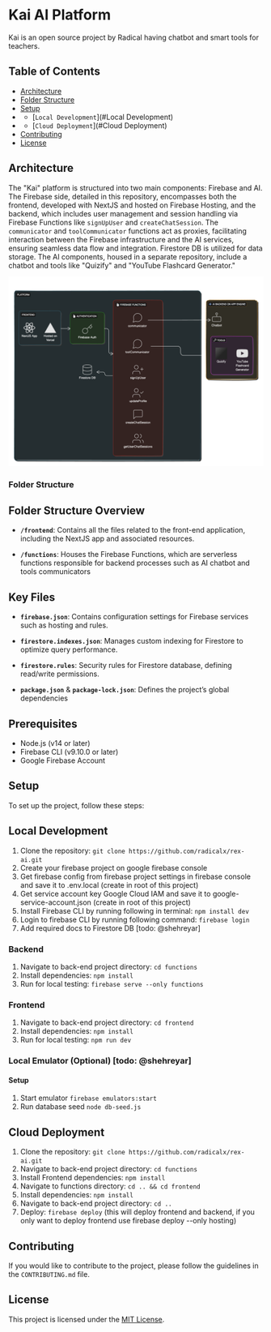 # Kai AI Platform
Kai is an open source project by Radical having chatbot and smart tools for teachers.

## Table of Contents

- [Architecture](#Architecture)
- [Folder Structure](#folder-structure)
- [Setup](#Setup)
- - [`Local Development`](#Local Development)
- - [`Cloud Deployment`](#Cloud Deployment)
- [Contributing](#Contributing)
- [License](#license)

## Architecture
The "Kai" platform is structured into two main components: Firebase and AI. The Firebase side, detailed in this repository, encompasses both the frontend, developed with NextJS and hosted on Firebase Hosting, and the backend, which includes user management and session handling via Firebase Functions like `signUpUser` and `createChatSession`. The `communicator` and `toolCommunicator` functions act as proxies, facilitating interaction between the Firebase infrastructure and the AI services, ensuring seamless data flow and integration. Firestore DB is utilized for data storage. The AI components, housed in a separate repository, include a chatbot and tools like "Quizify" and "YouTube Flashcard Generator." 

![Architecture Diagram](architecture.png)

### Folder Structure
## Folder Structure Overview

- **`/frontend`**:
  Contains all the files related to the front-end application, including the NextJS app and associated resources.

- **`/functions`**:
  Houses the Firebase Functions, which are serverless functions responsible for backend processes such as AI chatbot and tools communicators

## Key Files
- **`firebase.json`**:
  Contains configuration settings for Firebase services such as hosting and rules.

- **`firestore.indexes.json`**:
  Manages custom indexing for Firestore to optimize query performance.

- **`firestore.rules`**:
  Security rules for Firestore database, defining read/write permissions.

- **`package.json`** & **`package-lock.json`**:
  Defines the project’s global dependencies

## Prerequisites
- Node.js (v14 or later)
- Firebase CLI (v9.10.0 or later)
- Google Firebase Account

## Setup
To set up the project, follow these steps:

## Local Development
1. Clone the repository: `git clone https://github.com/radicalx/rex-ai.git`
2. Create your firebase project on google firebase console
3. Get firebase config from firebase project settings in firebase console and save it to .env.local (create in root of this project)
4. Get service account key Google Cloud IAM and save it to google-service-account.json (create in root of this project)
5. Install Firebase CLI by running following in terminal: `npm install dev`
6. Login to firebase CLI by running following command: `firebase login`
7. Add required docs to Firestore DB [todo: @shehreyar]

### Backend
1. Navigate to back-end project directory: `cd functions`
2. Install dependencies: `npm install`
3. Run for local testing: `firebase serve --only functions`

### Frontend
1. Navigate to back-end project directory: `cd frontend`
2. Install dependencies: `npm install`
3. Run for local testing: `npm run dev`

### Local Emulator (Optional) [todo: @shehreyar]
#### Setup
1. Start emulator `firebase emulators:start`
2. Run database seed `node db-seed.js`  

## Cloud Deployment
1. Clone the repository: `git clone https://github.com/radicalx/rex-ai.git`
2. Navigate to back-end project directory: `cd functions`
3. Install Frontend dependencies: `npm install`
4. Navigate to functions directory: `cd .. && cd frontend`
5. Install dependencies: `npm install`
6. Navigate to back-end project directory: `cd ..`
7. Deploy: `firebase deploy` 
(this will deploy frontend and backend, if you only want to deploy frontend use firebase deploy --only hosting)

## Contributing

If you would like to contribute to the project, please follow the guidelines in the `CONTRIBUTING.md` file.

## License

This project is licensed under the [MIT License](LICENSE).
